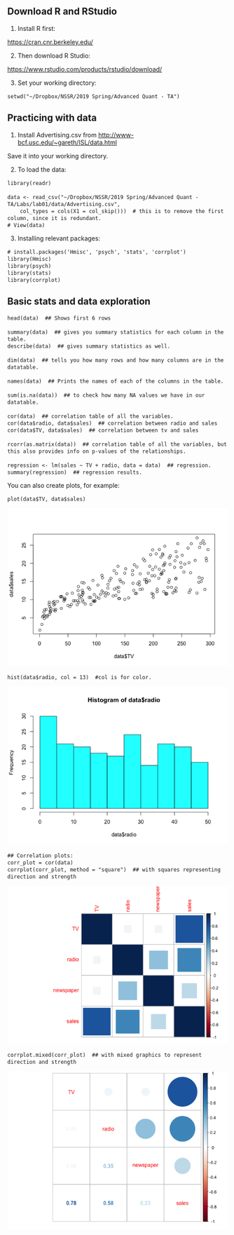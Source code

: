 Download R and RStudio
----------------------

1.  Install R first:

<https://cran.cnr.berkeley.edu/>

2.  Then download R Studio:

<https://www.rstudio.com/products/rstudio/download/>

3.  Set your working directory:

<!-- -->

    setwd("~/Dropbox/NSSR/2019 Spring/Advanced Quant - TA")

Practicing with data
--------------------

1.  Install Advertising.csv from
    <http://www-bcf.usc.edu/~gareth/ISL/data.html>

Save it into your working directory.

2.  To load the data:

<!-- -->

    library(readr)

    data <- read_csv("~/Dropbox/NSSR/2019 Spring/Advanced Quant - TA/Labs/lab01/data/Advertising.csv", 
        col_types = cols(X1 = col_skip()))  # this is to remove the first column, since it is redundant. 
    # View(data)

3.  Installing relevant packages:

<!-- -->

    # install.packages('Hmisc', 'psych', 'stats', 'corrplot')
    library(Hmisc)
    library(psych)
    library(stats)
    library(corrplot)

Basic stats and data exploration
--------------------------------

    head(data)  ## Shows first 6 rows  

    summary(data)  ## gives you summary statistics for each column in the table.  
    describe(data)  ## gives summary statistics as well.  

    dim(data)  ## tells you how many rows and how many columns are in the datatable.  

    names(data)  ## Prints the names of each of the columns in the table.  

    sum(is.na(data))  ## to check how many NA values we have in our datatable. 

    cor(data)  ## correlation table of all the variables.
    cor(data$radio, data$sales)  ## correlation between radio and sales
    cor(data$TV, data$sales)  ## correlation between tv and sales

    rcorr(as.matrix(data))  ## correlation table of all the variables, but this also provides info on p-values of the relationships.

    regression <- lm(sales ~ TV + radio, data = data)  ## regression.
    summary(regression)  ## regression results. 

You can also create plots, for example:

    plot(data$TV, data$sales)

![](lab01_files/figure-markdown_strict/plots-1.png)

    hist(data$radio, col = 13)  #col is for color. 

![](lab01_files/figure-markdown_strict/plots-2.png)

    ## Correlation plots:
    corr_plot = cor(data)
    corrplot(corr_plot, method = "square")  ## with squares representing direction and strength

![](lab01_files/figure-markdown_strict/plots-3.png)

    corrplot.mixed(corr_plot)  ## with mixed graphics to represent direction and strength

![](lab01_files/figure-markdown_strict/plots-4.png)
